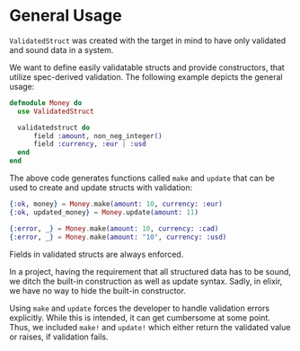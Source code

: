 # General Usage

`ValidatedStruct` was created with the target in mind to have only validated and sound data in a system.

We want to define easily validatable structs and provide constructors, that utilize spec-derived validation.
The following example depicts the general usage:
  
  
```elixir
defmodule Money do
  use ValidatedStruct

  validatedstruct do
      field :amount, non_neg_integer()
      field :currency, :eur | :usd
  end
end
```

The above code generates functions called `make` and `update` that can be used
to create and update structs with validation:

```elixir
{:ok, money} = Money.make(amount: 10, currency: :eur)
{:ok, updated_money} = Money.update(amount: 11)

{:error, _} = Money.make(amount: 10, currency: :cad)
{:error, _} = Money.make(amount: "10", currency: :usd)
```

Fields in validated structs are always enforced.

In a project, having the requirement that all structured data has to be sound, we ditch the built-in construction as well as update syntax. Sadly, in elixir, we have no way to hide the built-in constructor. 

Using `make` and `update` forces the developer to handle validation errors explicitly. While this is intended, it can get cumbersome at some point. Thus, we included `make!` and `update!` which either return the validated value or raises, if validation fails.
